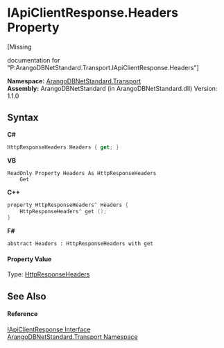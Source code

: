 # IApiClientResponse.Headers Property 
 

\[Missing <summary> documentation for "P:ArangoDBNetStandard.Transport.IApiClientResponse.Headers"\]

**Namespace:**&nbsp;<a href="0fdf78df-9dac-9941-2b28-85eebb12114f">ArangoDBNetStandard.Transport</a><br />**Assembly:**&nbsp;ArangoDBNetStandard (in ArangoDBNetStandard.dll) Version: 1.1.0

## Syntax

**C#**<br />
``` C#
HttpResponseHeaders Headers { get; }
```

**VB**<br />
``` VB
ReadOnly Property Headers As HttpResponseHeaders
	Get
```

**C++**<br />
``` C++
property HttpResponseHeaders^ Headers {
	HttpResponseHeaders^ get ();
}
```

**F#**<br />
``` F#
abstract Headers : HttpResponseHeaders with get

```


#### Property Value
Type: <a href="https://docs.microsoft.com/dotnet/api/system.net.http.headers.httpresponseheaders" target="_blank" rel="noopener noreferrer">HttpResponseHeaders</a>

## See Also


#### Reference
<a href="9efc4502-8d07-3524-7679-526da9957297">IApiClientResponse Interface</a><br /><a href="0fdf78df-9dac-9941-2b28-85eebb12114f">ArangoDBNetStandard.Transport Namespace</a><br />